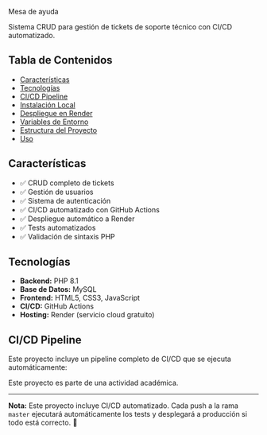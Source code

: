 Mesa de ayuda

Sistema CRUD para gestión de tickets de soporte técnico con CI/CD automatizado.

##  Tabla de Contenidos

- [Características](#características)
- [Tecnologías](#tecnologías)
- [CI/CD Pipeline](#cicd-pipeline)
- [Instalación Local](#instalación-local)
- [Despliegue en Render](#despliegue-en-render)
- [Variables de Entorno](#variables-de-entorno)
- [Estructura del Proyecto](#estructura-del-proyecto)
- [Uso](#uso)

## Características

- ✅ CRUD completo de tickets
- ✅ Gestión de usuarios
- ✅ Sistema de autenticación
- ✅ CI/CD automatizado con GitHub Actions
- ✅ Despliegue automático a Render
- ✅ Tests automatizados
- ✅ Validación de sintaxis PHP

##  Tecnologías

- **Backend:** PHP 8.1
- **Base de Datos:** MySQL
- **Frontend:** HTML5, CSS3, JavaScript
- **CI/CD:** GitHub Actions
- **Hosting:** Render (servicio cloud gratuito)

## CI/CD Pipeline

Este proyecto incluye un pipeline completo de CI/CD que se ejecuta automáticamente:

Este proyecto es parte de una actividad académica.

---

**Nota:** Este proyecto incluye CI/CD automatizado. Cada push a la rama `master` ejecutará automáticamente los tests y desplegará a producción si todo está correcto. 🚀
